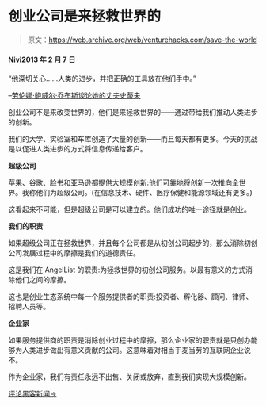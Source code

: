 # 创业公司是来拯救世界的

> 原文：<https://web.archive.org/web/venturehacks.com/save-the-world>

#### [Nivi](/web/20230130023504/https://venturehacks.com/about)2013 年 2 月 7 日

“他深切关心……人类的进步，并把正确的工具放在他们手中。”

–[劳伦娜·鲍威尔·乔布斯谈论她的丈夫史蒂夫](https://web.archive.org/web/20230130023504/http://www.amazon.com/Steve-Jobs-Walter-Isaacson/dp/1451648537/ref=sr_1_1?ie=UTF8&qid=1360194276&sr=8-1&keywords=steve+jobs)

创业公司不是来改变世界的，他们是来拯救世界的——通过带给我们推动人类进步的创新。

我们的大学、实验室和车库创造了大量的创新——而且每天都有更多。今天的挑战是以促进人类进步的方式将信息传递给客户。

**超级公司**

苹果、谷歌、脸书和亚马逊都提供大规模创新:他们可靠地将创新一次推向全世界。我称他们为超级公司。(在信息技术、硬件、医疗保健和能源领域还有更多。)

这看起来不可能，但是超级公司是可以建立的。他们成功的唯一途径就是创业。

**我们的职责**

如果超级公司正在拯救世界，并且每个公司都是从初创公司起步的，那么消除初创公司发展过程中的摩擦是我们的道德责任。

这是我们在 AngelList 的职责:为拯救世界的初创公司服务。以最有意义的方式消除他们之间的摩擦。

这也是创业生态系统中每一个服务提供者的职责:投资者、孵化器、顾问、律师、招聘人员等。

**企业家**

如果服务提供商的职责是消除创业过程中的摩擦，那么企业家的职责就是只创办能够为人类进步做出有意义贡献的公司。这意味着对相当于麦当劳的互联网企业说不。

作为企业家，我们有责任永远不出售、关闭或放弃，直到我们实现大规模创新。

[评论黑客新闻→](https://web.archive.org/web/20230130023504/http://news.ycombinator.com/item?id=5182958)